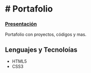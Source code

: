 # # Portafolio

### [Presentación](https://megagringa.github.io/Portafolio/index.html)

Portafolio con proyectos, códigos y mas.

## Lenguajes y Tecnoloías

- HTML5
- CSS3
